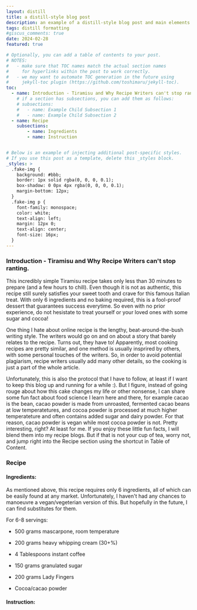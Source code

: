 ```yaml
---
layout: distill
title: a distill-style blog post
description: an example of a distill-style blog post and main elements
tags: distill formatting
#giscus_comments: true
date: 2024-02-28
featured: true

# Optionally, you can add a table of contents to your post.
# NOTES:
#   - make sure that TOC names match the actual section names
#     for hyperlinks within the post to work correctly.
#   - we may want to automate TOC generation in the future using
#     jekyll-toc plugin (https://github.com/toshimaru/jekyll-toc).
toc:
  - name: Introduction - Tiramisu and Why Recipe Writers can't stop ranting. 
    # if a section has subsections, you can add them as follows:
    # subsections:
    #   - name: Example Child Subsection 1
    #   - name: Example Child Subsection 2
  - name: Recipe
    subsections:
        - name: Ingredients
        - name: Instruction


# Below is an example of injecting additional post-specific styles.
# If you use this post as a template, delete this _styles block.
_styles: >
  .fake-img {
    background: #bbb;
    border: 1px solid rgba(0, 0, 0, 0.1);
    box-shadow: 0 0px 4px rgba(0, 0, 0, 0.1);
    margin-bottom: 12px;
  }
  .fake-img p {
    font-family: monospace;
    color: white;
    text-align: left;
    margin: 12px 0;
    text-align: center;
    font-size: 16px;
  }
---
```


### Introduction - Tiramisu and Why Recipe Writers can't stop ranting. 

This incredibly simple Tiramisu recipe takes only less than 30 minutes to prepare (and a few hours to chill). Even though it is not as authentic, this recipe still surely satisfies your sweet tooth and crave for this famous Italian treat. With only 6 ingredients and no baking required, this is a fool-proof dessert that guarantees success everytime. So even with no prior experience, do not hesistate to treat yourself or your loved ones with some sugar and cocoa!

One thing I hate about online recipe is the lengthy, beat-around-the-bush writing style. The writers would go on and on about a story that barely relates to the recipe. Turns out, they have to! Apparently, most cooking recipes are pretty similar, and one method is usually insprired by others, with some personal touches of the writers. So, in order to avoid potential plagiarism, recipe writers usually add many other details, so the cooking is just a part of the whole article. 

Unfortunately, this is also the protocol that I have to follow, at least if I want to keep this blog up and running for a while :). But I figure, instead of going rouge about how this cake changes my life or other nonsense, I can share some fun fact about food science I learn here and there, for example cacao is the bean, cacao powder is made from unroasted, fermented cacao beans at low temperatetures, and cocoa powder is processed at much higher temperateture and often contains added sugar and dairy powder. For that reason, cacao powder is vegan while most cocoa powder is not. Pretty interesting, right? At least for me. If you enjoy these little fun facts, I will blend them into my recipe blogs. But if that is not your cup of tea, worry not, and jump right into the Recipe section using the shortcut in Table of Content. 

### Recipe

#### Ingredients:

As mentioned above, this recipe requires only 6 ingredients, all of which can be easily found at any market. Unfortunately, I haven't had any chances to manoeuvre a vegan/vegeterian version of this. But hopefully in the future, I can find substitutes for them.

For 6-8 servings:

- 500 grams mascarpone, room temperature

- 200 grams heavy whipping cream (30+%)

- 4 Tablespoons instant coffee

- 150 grams granulated sugar

- 200 grams Lady Fingers

- Cocoa/cacao powder

#### Instruction:

